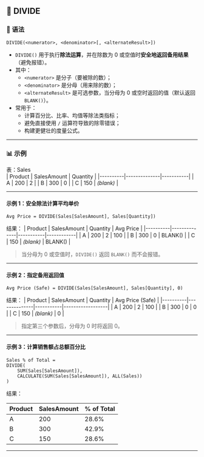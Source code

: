 ## 🧩 DIVIDE
### 📘 语法
```DAX
DIVIDE(<numerator>, <denominator>[, <alternateResult>])
```
- `DIVIDE()` 用于执行**除法运算**，并在除数为 0 或空值时**安全地返回备用结果**（避免报错）。  
- 其中：
  - `<numerator>` 是分子（要被除的数）；  
  - `<denominator>` 是分母（用来除的数）；  
  - `<alternateResult>` 是可选参数，当分母为 0 或空时返回的值（默认返回 `BLANK()`）。  
- 常用于：
  - 计算百分比、比率、均值等除法类指标；  
  - 避免直接使用 `/` 运算符导致的除零错误；  
  - 构建更健壮的度量公式。

---

### 📊 示例
表：Sales  
| Product | SalesAmount | Quantity |
|----------|--------------|-----------|
| A | 200 | 2 |
| B | 300 | 0 |
| C | 150 | *(blank)* |

---

#### 示例 1：安全除法计算平均单价
```DAX
Avg Price = DIVIDE(Sales[SalesAmount], Sales[Quantity])
```

结果：
| Product | SalesAmount | Quantity | Avg Price |
|----------|--------------|-----------|------------|
| A | 200 | 2 | 100 |
| B | 300 | 0 | BLANK() |
| C | 150 | *(blank)* | BLANK() |

> 当分母为 0 或空值时，`DIVIDE()` 返回 `BLANK()` 而不会报错。  

---

#### 示例 2：指定备用返回值
```DAX
Avg Price (Safe) = DIVIDE(Sales[SalesAmount], Sales[Quantity], 0)
```

结果：
| Product | SalesAmount | Quantity | Avg Price (Safe) |
|----------|--------------|-----------|------------------|
| A | 200 | 2 | 100 |
| B | 300 | 0 | 0 |
| C | 150 | *(blank)* | 0 |

> 指定第三个参数后，分母为 0 时将返回 0。

---

#### 示例 3：计算销售额占总额百分比
```DAX
Sales % of Total =
DIVIDE(
    SUM(Sales[SalesAmount]),
    CALCULATE(SUM(Sales[SalesAmount]), ALL(Sales))
)
```

结果：

| Product | SalesAmount | % of Total |
|----------|--------------|-------------|
| A | 200 | 28.6% |
| B | 300 | 42.9% |
| C | 150 | 28.6% |

---
